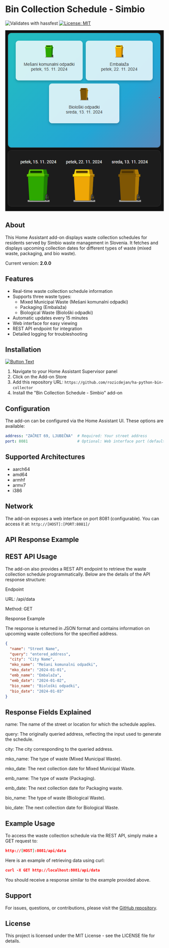 # Bin Collection Schedule - Simbio

![Validates with hassfest](https://img.shields.io/badge/hassfest-passing-green)
[![License: MIT](https://img.shields.io/badge/License-MIT-yellow.svg)](https://opensource.org/licenses/MIT)


<!-- Screenshoot image -->
![Alt Text](https://github.com/rozicdejan/ha-python-bin-collector/blob/main/pictures/ha-screenshoot.png?raw=true)

## About

This Home Assistant add-on displays waste collection schedules for residents served by Simbio waste management in Slovenia. It fetches and displays upcoming collection dates for different types of waste (mixed waste, packaging, and bio waste).

Current version: **2.0.0**

## Features

- Real-time waste collection schedule information
- Supports three waste types:
  - Mixed Municipal Waste (Mešani komunalni odpadki)
  - Packaging (Embalaža)
  - Biological Waste (Biološki odpadki)
- Automatic updates every 15 minutes
- Web interface for easy viewing
- REST API endpoint for integration
- Detailed logging for troubleshooting

## Installation

[![Button Text](https://my.home-assistant.io/badges/supervisor_store.svg)](https://my.home-assistant.io/redirect/supervisor_store/)

1. Navigate to your Home Assistant Supervisor panel
2. Click on the Add-on Store
3. Add this repository URL: `https://github.com/rozicdejan/ha-python-bin-collector`
4. Install the "Bin Collection Schedule - Simbio" add-on

## Configuration

The add-on can be configured via the Home Assistant UI. These options are available:

```yaml
address: "ZAČRET 69, LJUBEČNA"  # Required: Your street address
port: 8081                      # Optional: Web interface port (default: 8081) -enable port!
```

## Supported Architectures

- aarch64
- amd64
- armhf
- armv7
- i386

## Network

The add-on exposes a web interface on port 8081 (configurable). You can access it at:
`http://[HOST]:[PORT:8081]/`

## API Response Example
## REST API Usage

The add-on also provides a REST API endpoint to retrieve the waste collection schedule programmatically. Below are the details of the API response structure:

Endpoint

URL: /api/data

Method: GET

Response Example

The response is returned in JSON format and contains information on upcoming waste collections for the specified address.

```json
{
  "name": "Street Name",
  "query": "entered_address",
  "city": "City Name",
  "mko_name": "Mešani komunalni odpadki",
  "mko_date": "2024-01-01",
  "emb_name": "Embalaža",
  "emb_date": "2024-01-02",
  "bio_name": "Biološki odpadki",
  "bio_date": "2024-01-03"
}
```

## Response Fields Explained

name: The name of the street or location for which the schedule applies.

query: The originally queried address, reflecting the input used to generate the schedule.

city: The city corresponding to the queried address.

mko_name: The type of waste (Mixed Municipal Waste).

mko_date: The next collection date for Mixed Municipal Waste.

emb_name: The type of waste (Packaging).

emb_date: The next collection date for Packaging waste.

bio_name: The type of waste (Biological Waste).

bio_date: The next collection date for Biological Waste.

## Example Usage

To access the waste collection schedule via the REST API, simply make a GET request to:

```json
http://[HOST]:8081/api/data
```

Here is an example of retrieving data using curl:

```json
curl -X GET http://localhost:8081/api/data
```
You should receive a response similar to the example provided above.


## Support

For issues, questions, or contributions, please visit the [GitHub repository](https://github.com/rozicdejan/ha-python-bin-collector).

## License

This project is licensed under the MIT License - see the LICENSE file for details.